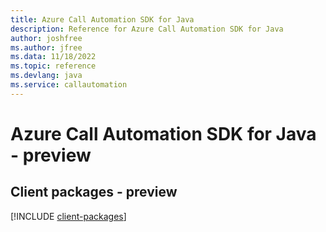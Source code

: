 ```yaml
---
title: Azure Call Automation SDK for Java
description: Reference for Azure Call Automation SDK for Java
author: joshfree
ms.author: jfree
ms.data: 11/18/2022
ms.topic: reference
ms.devlang: java
ms.service: callautomation
---
```

# Azure Call Automation SDK for Java - preview

## Client packages - preview
[!INCLUDE [client-packages](call-automation-client-index.md)]